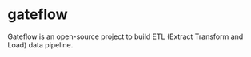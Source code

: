# gateflow
Gateflow is an open-source project to build ETL (Extract Transform and Load) data pipeline.
